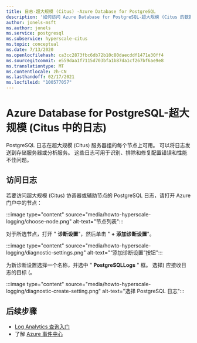 ```yaml
---
title: 日志-超大规模 (Citus) -Azure Database for PostgreSQL
description: '如何访问 Azure Database for PostgreSQL-超大规模 (Citus 的数据库日志) '
author: jonels-msft
ms.author: jonels
ms.service: postgresql
ms.subservice: hyperscale-citus
ms.topic: conceptual
ms.date: 7/13/2020
ms.openlocfilehash: ca3cc2873fbc6db72b10c80daecddf1471e30ff4
ms.sourcegitcommit: e559daa1f7115d703bfa1b87da1cf267bf6ae9e8
ms.translationtype: MT
ms.contentlocale: zh-CN
ms.lasthandoff: 02/17/2021
ms.locfileid: "100577057"
---
```

# <a name="logs-in-azure-database-for-postgresql---hyperscale-citus"></a>Azure Database for PostgreSQL-超大规模 (Citus 中的日志) 

PostgreSQL 日志在超大规模 (Citus) 服务器组的每个节点上可用。 可以将日志发送到存储服务器或分析服务。 这些日志可用于识别、排除和修复配置错误和性能不佳问题。

## <a name="accessing-logs"></a>访问日志

若要访问超大规模 (Citus) 协调器或辅助节点的 PostgreSQL 日志，请打开 Azure 门户中的节点：

:::image type="content" source="media/howto-hyperscale-logging/choose-node.png" alt-text="节点列表":::

对于所选节点，打开 " **诊断设置**"，然后单击 " **+ 添加诊断设置**"。

:::image type="content" source="media/howto-hyperscale-logging/diagnostic-settings.png" alt-text="“添加诊断设置”按钮":::

为新诊断设置选择一个名称，并选中 " **PostgreSQLLogs** " 框。  选择) 应接收日志的目标 (。

:::image type="content" source="media/howto-hyperscale-logging/diagnostic-create-setting.png" alt-text="选择 PostgreSQL 日志":::

## <a name="next-steps"></a>后续步骤

- [Log Analytics 查询入门](../azure-monitor/logs/log-analytics-tutorial.md)
- 了解 [Azure 事件中心](../event-hubs/event-hubs-about.md)